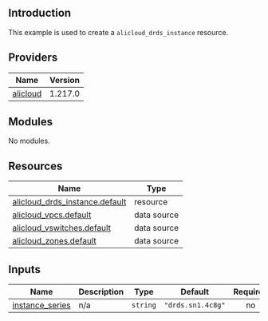 <!-- BEGIN_TF_DOCS -->
## Introduction

This example is used to create a `alicloud_drds_instance` resource.

## Providers

| Name | Version |
|------|---------|
| <a name="provider_alicloud"></a> [alicloud](#provider\_alicloud) | 1.217.0 |

## Modules

No modules.

## Resources

| Name | Type |
|------|------|
| [alicloud_drds_instance.default](https://registry.terraform.io/providers/aliyun/alicloud/latest/docs/resources/drds_instance) | resource |
| [alicloud_vpcs.default](https://registry.terraform.io/providers/aliyun/alicloud/latest/docs/data-sources/vpcs) | data source |
| [alicloud_vswitches.default](https://registry.terraform.io/providers/aliyun/alicloud/latest/docs/data-sources/vswitches) | data source |
| [alicloud_zones.default](https://registry.terraform.io/providers/aliyun/alicloud/latest/docs/data-sources/zones) | data source |

## Inputs

| Name | Description | Type | Default | Required |
|------|-------------|------|---------|:--------:|
| <a name="input_instance_series"></a> [instance\_series](#input\_instance\_series) | n/a | `string` | `"drds.sn1.4c8g"` | no |
<!-- END_TF_DOCS -->    